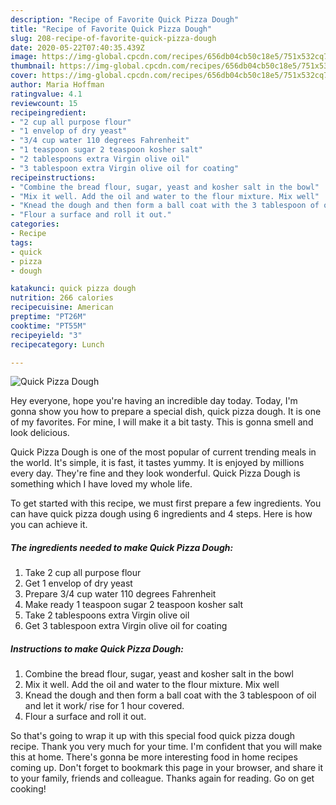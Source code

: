 ```yaml
---
description: "Recipe of Favorite Quick Pizza Dough"
title: "Recipe of Favorite Quick Pizza Dough"
slug: 208-recipe-of-favorite-quick-pizza-dough
date: 2020-05-22T07:40:35.439Z
image: https://img-global.cpcdn.com/recipes/656db04cb50c18e5/751x532cq70/quick-pizza-dough-recipe-main-photo.jpg
thumbnail: https://img-global.cpcdn.com/recipes/656db04cb50c18e5/751x532cq70/quick-pizza-dough-recipe-main-photo.jpg
cover: https://img-global.cpcdn.com/recipes/656db04cb50c18e5/751x532cq70/quick-pizza-dough-recipe-main-photo.jpg
author: Maria Hoffman
ratingvalue: 4.1
reviewcount: 15
recipeingredient:
- "2 cup all purpose flour"
- "1 envelop of dry yeast"
- "3/4 cup water 110 degrees Fahrenheit"
- "1 teaspoon sugar 2 teaspoon kosher salt"
- "2 tablespoons extra Virgin olive oil"
- "3 tablespoon extra Virgin olive oil for coating"
recipeinstructions:
- "Combine the bread flour, sugar, yeast and kosher salt in the bowl"
- "Mix it well. Add the oil and water to the flour mixture. Mix well"
- "Knead the dough and then form a ball coat with the 3 tablespoon of oil and let it work/ rise for 1 hour covered."
- "Flour a surface and roll it out."
categories:
- Recipe
tags:
- quick
- pizza
- dough

katakunci: quick pizza dough 
nutrition: 266 calories
recipecuisine: American
preptime: "PT26M"
cooktime: "PT55M"
recipeyield: "3"
recipecategory: Lunch

---
```



![Quick Pizza Dough](https://img-global.cpcdn.com/recipes/656db04cb50c18e5/751x532cq70/quick-pizza-dough-recipe-main-photo.jpg)

Hey everyone, hope you're having an incredible day today. Today, I'm gonna show you how to prepare a special dish, quick pizza dough. It is one of my favorites. For mine, I will make it a bit tasty. This is gonna smell and look delicious.

Quick Pizza Dough is one of the most popular of current trending meals in the world. It's simple, it is fast, it tastes yummy. It is enjoyed by millions every day. They're fine and they look wonderful. Quick Pizza Dough is something which I have loved my whole life.




To get started with this recipe, we must first prepare a few ingredients. You can have quick pizza dough using 6 ingredients and 4 steps. Here is how you can achieve it.

<!--inarticleads1-->

##### The ingredients needed to make Quick Pizza Dough:

1. Take 2 cup all purpose flour
1. Get 1 envelop of dry yeast
1. Prepare 3/4 cup water 110 degrees Fahrenheit
1. Make ready 1 teaspoon sugar 2 teaspoon kosher salt
1. Take 2 tablespoons extra Virgin olive oil
1. Get 3 tablespoon extra Virgin olive oil for coating




<!--inarticleads2-->

##### Instructions to make Quick Pizza Dough:

1. Combine the bread flour, sugar, yeast and kosher salt in the bowl
1. Mix it well. Add the oil and water to the flour mixture. Mix well
1. Knead the dough and then form a ball coat with the 3 tablespoon of oil and let it work/ rise for 1 hour covered.
1. Flour a surface and roll it out.




So that's going to wrap it up with this special food quick pizza dough recipe. Thank you very much for your time. I'm confident that you will make this at home. There's gonna be more interesting food in home recipes coming up. Don't forget to bookmark this page in your browser, and share it to your family, friends and colleague. Thanks again for reading. Go on get cooking!
